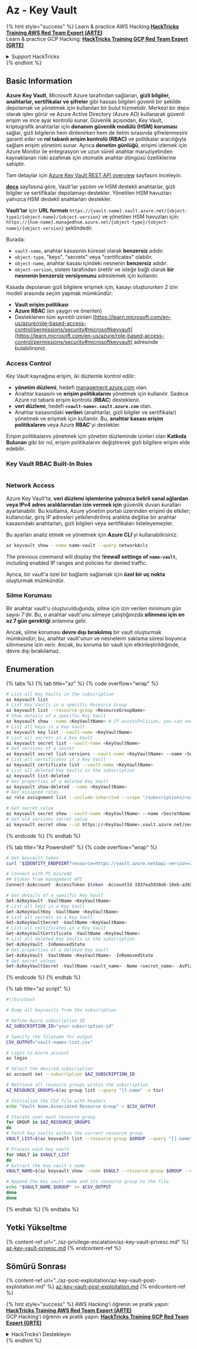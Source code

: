 # Az - Key Vault

{% hint style="success" %}
Learn & practice AWS Hacking:<img src="../../../.gitbook/assets/image (1) (1) (1).png" alt="" data-size="line">[**HackTricks Training AWS Red Team Expert (ARTE)**](https://training.hacktricks.xyz/courses/arte)<img src="../../../.gitbook/assets/image (1) (1) (1).png" alt="" data-size="line">\
Learn & practice GCP Hacking: <img src="../../../.gitbook/assets/image (2).png" alt="" data-size="line">[**HackTricks Training GCP Red Team Expert (GRTE)**<img src="../../../.gitbook/assets/image (2).png" alt="" data-size="line">](https://training.hacktricks.xyz/courses/grte)

<details>

<summary>Support HackTricks</summary>

* Check the [**subscription plans**](https://github.com/sponsors/carlospolop)!
* **Join the** 💬 [**Discord group**](https://discord.gg/hRep4RUj7f) or the [**telegram group**](https://t.me/peass) or **follow** us on **Twitter** 🐦 [**@hacktricks\_live**](https://twitter.com/hacktricks_live)**.**
* **Share hacking tricks by submitting PRs to the** [**HackTricks**](https://github.com/carlospolop/hacktricks) and [**HackTricks Cloud**](https://github.com/carlospolop/hacktricks-cloud) github repos.

</details>
{% endhint %}

## Basic Information

**Azure Key Vault**, Microsoft Azure tarafından sağlanan, **gizli bilgiler, anahtarlar, sertifikalar ve şifreler** gibi hassas bilgileri güvenli bir şekilde depolamak ve yönetmek için kullanılan bir bulut hizmetidir. Merkezi bir depo olarak işlev görür ve Azure Active Directory (Azure AD) kullanarak güvenli erişim ve ince ayar kontrolü sunar. Güvenlik açısından, Key Vault, kriptografik anahtarlar için **donanım güvenlik modülü (HSM) koruması** sağlar, gizli bilgilerin hem dinlenirken hem de iletim sırasında şifrelenmesini garanti eder ve **rol tabanlı erişim kontrolü (RBAC)** ve politikalar aracılığıyla sağlam erişim yönetimi sunar. Ayrıca **denetim günlüğü**, erişimi izlemek için Azure Monitor ile entegrasyon ve uzun süreli anahtar maruziyetinden kaynaklanan riski azaltmak için otomatik anahtar döngüsü özelliklerine sahiptir.

Tam detaylar için [Azure Key Vault REST API overview](https://learn.microsoft.com/en-us/azure/key-vault/general/about-keys-secrets-certificates) sayfasını inceleyin.

[**docs**](https://learn.microsoft.com/en-us/azure/key-vault/general/basic-concepts) sayfasına göre, Vault'lar yazılım ve HSM destekli anahtarlar, gizli bilgiler ve sertifikalar depolamayı destekler. Yönetilen HSM havuzları yalnızca HSM destekli anahtarları destekler.

**Vault'lar** için **URL formatı** `https://{vault-name}.vault.azure.net/{object-type}/{object-name}/{object-version}` ve yönetilen HSM havuzları için: `https://{hsm-name}.managedhsm.azure.net/{object-type}/{object-name}/{object-version}` şeklindedir.

Burada:

* `vault-name`, anahtar kasasının küresel olarak **benzersiz** adıdır.
* `object-type`, "keys", "secrets" veya "certificates" olabilir.
* `object-name`, anahtar kasası içindeki nesnenin **benzersiz** adıdır.
* `object-version`, sistem tarafından üretilir ve isteğe bağlı olarak **bir nesnenin benzersiz versiyonunu** adreslemek için kullanılır.

Kasada depolanan gizli bilgilere erişmek için, kasayı oluştururken 2 izin modeli arasında seçim yapmak mümkündür:

* **Vault erişim politikası**
* **Azure RBAC** (en yaygın ve önerilen)
* Desteklenen tüm ayrıntılı izinleri [https://learn.microsoft.com/en-us/azure/role-based-access-control/permissions/security#microsoftkeyvault](https://learn.microsoft.com/en-us/azure/role-based-access-control/permissions/security#microsoftkeyvault) adresinde bulabilirsiniz.

### Access Control <a href="#access-control" id="access-control"></a>

Key Vault kaynağına erişim, iki düzlemle kontrol edilir:

* **yönetim düzlemi**, hedefi [management.azure.com](http://management.azure.com/) olan.
* Anahtar kasasını ve **erişim politikalarını** yönetmek için kullanılır. Sadece Azure rol tabanlı erişim kontrolü (**RBAC**) desteklenir.
* **veri düzlemi**, hedefi **`<vault-name>.vault.azure.com`** olan.
* Anahtar kasasındaki **verileri** (anahtarlar, gizli bilgiler ve sertifikalar) yönetmek ve erişmek için kullanılır. Bu, **anahtar kasası erişim politikalarını** veya Azure **RBAC**'yi destekler.

Erişim politikalarını yönetmek için yönetim düzleminde izinleri olan **Katkıda Bulunan** gibi bir rol, erişim politikalarını değiştirerek gizli bilgilere erişim elde edebilir.

### Key Vault RBAC Built-In Roles <a href="#rbac-built-in-roles" id="rbac-built-in-roles"></a>

<figure><img src="../../../.gitbook/assets/image (27).png" alt=""><figcaption></figcaption></figure>

### Network Access

Azure Key Vault'ta, **veri düzlemi işlemlerine yalnızca belirli sanal ağlardan veya IPv4 adres aralıklarından izin vermek için** güvenlik duvarı kuralları ayarlanabilir. Bu kısıtlama, Azure yönetim portalı üzerinden erişimi de etkiler; kullanıcılar, giriş IP adresleri yetkilendirilmiş aralıkta değilse bir anahtar kasasındaki anahtarları, gizli bilgileri veya sertifikaları listeleyemezler.

Bu ayarları analiz etmek ve yönetmek için **Azure CLI**'yi kullanabilirsiniz:
```bash
az keyvault show --name name-vault --query networkAcls
```
The previous command will display the f**irewall settings of `name-vault`**, including enabled IP ranges and policies for denied traffic.

Ayrıca, bir vault'a özel bir bağlantı sağlamak için **özel bir uç nokta** oluşturmak mümkündür.

### Silme Koruması

Bir anahtar vault'u oluşturulduğunda, silme için izin verilen minimum gün sayısı 7'dir. Bu, o anahtar vault'unu silmeye çalıştığınızda **silinmesi için en az 7 gün gerektiği** anlamına gelir.

Ancak, silme koruması **devre dışı bırakılmış** bir vault oluşturmak mümkündür; bu, anahtar vault'unun ve nesnelerin saklama süresi boyunca silinmesine izin verir. Ancak, bu koruma bir vault için etkinleştirildiğinde, devre dışı bırakılamaz.

## Enumeration

{% tabs %}
{% tab title="az" %}
{% code overflow="wrap" %}
```bash
# List all Key Vaults in the subscription
az keyvault list
# List Key Vaults in a specific Resource Group
az keyvault list --resource-group <ResourceGroupName>
# Show details of a specific Key Vault
az keyvault show --name <KeyVaultName> # If accessPolicies, you can see them here
# List all keys in a Key Vault
az keyvault key list --vault-name <KeyVaultName>
# List all secrets in a Key Vault
az keyvault secret list --vault-name <KeyVaultName>
# Get versions of a secret
az keyvault secret list-versions --vault-name <KeyVaultName> --name <SecretName>
# List all certificates in a Key Vault
az keyvault certificate list --vault-name <KeyVaultName>
# List all deleted Key Vaults in the subscription
az keyvault list-deleted
# Get properties of a deleted Key Vault
az keyvault show-deleted --name <KeyVaultName>
# Get assigned roles
az role assignment list --include-inherited --scope "/subscriptions/<subscription-uuid>/resourceGroups/<resource-group>/providers/Microsoft.KeyVault/vaults/<vault-name>"

# Get secret value
az keyvault secret show --vault-name <KeyVaultName> --name <SecretName>
# Get old versions secret value
az keyvault secret show --id https://<KeyVaultName>.vault.azure.net/secrets/<KeyVaultName>/<idOldVersion>
```
{% endcode %}
{% endtab %}

{% tab title="Az Powershell" %}
{% code overflow="wrap" %}
```powershell
# Get keyvault token
curl "$IDENTITY_ENDPOINT?resource=https://vault.azure.net&api-version=2017-09-01" -H secret:$IDENTITY_HEADER

# Connect with PS AzureAD
## $token from management API
Connect-AzAccount -AccessToken $token -AccountId 1937ea5938eb-10eb-a365-10abede52387 -KeyVaultAccessToken $keyvaulttoken

# Get details of a specific Key Vault
Get-AzKeyVault -VaultName <KeyVaultName>
# List all keys in a Key Vault
Get-AzKeyVaultKey -VaultName <KeyVaultName>
# List all secrets in a Key Vault
Get-AzKeyVaultSecret -VaultName <KeyVaultName>
# List all certificates in a Key Vault
Get-AzKeyVaultCertificate -VaultName <KeyVaultName>
# List all deleted Key Vaults in the subscription
Get-AzKeyVault -InRemovedState
# Get properties of a deleted Key Vault
Get-AzKeyVault -VaultName <KeyVaultName> -InRemovedState
# Get secret values
Get-AzKeyVaultSecret -VaultName <vault_name> -Name <secret_name> -AsPlainText
```
{% endcode %}
{% endtab %}

{% tab title="az script" %}
```bash
#!/bin/bash

# Dump all keyvaults from the subscription

# Define Azure subscription ID
AZ_SUBSCRIPTION_ID="your-subscription-id"

# Specify the filename for output
CSV_OUTPUT="vault-names-list.csv"

# Login to Azure account
az login

# Select the desired subscription
az account set --subscription $AZ_SUBSCRIPTION_ID

# Retrieve all resource groups within the subscription
AZ_RESOURCE_GROUPS=$(az group list --query "[].name" -o tsv)

# Initialize the CSV file with headers
echo "Vault Name,Associated Resource Group" > $CSV_OUTPUT

# Iterate over each resource group
for GROUP in $AZ_RESOURCE_GROUPS
do
# Fetch key vaults within the current resource group
VAULT_LIST=$(az keyvault list --resource-group $GROUP --query "[].name" -o tsv)

# Process each key vault
for VAULT in $VAULT_LIST
do
# Extract the key vault's name
VAULT_NAME=$(az keyvault show --name $VAULT --resource-group $GROUP --query "name" -o tsv)

# Append the key vault name and its resource group to the file
echo "$VAULT_NAME,$GROUP" >> $CSV_OUTPUT
done
done
```
{% endtab %}
{% endtabs %}

## Yetki Yükseltme

{% content-ref url="../az-privilege-escalation/az-key-vault-privesc.md" %}
[az-key-vault-privesc.md](../az-privilege-escalation/az-key-vault-privesc.md)
{% endcontent-ref %}

## Sömürü Sonrası

{% content-ref url="../az-post-exploitation/az-key-vault-post-exploitation.md" %}
[az-key-vault-post-exploitation.md](../az-post-exploitation/az-key-vault-post-exploitation.md)
{% endcontent-ref %}

{% hint style="success" %}
AWS Hacking'i öğrenin ve pratik yapın:<img src="../../../.gitbook/assets/image (1) (1) (1).png" alt="" data-size="line">[**HackTricks Training AWS Red Team Expert (ARTE)**](https://training.hacktricks.xyz/courses/arte)<img src="../../../.gitbook/assets/image (1) (1) (1).png" alt="" data-size="line">\
GCP Hacking'i öğrenin ve pratik yapın: <img src="../../../.gitbook/assets/image (2).png" alt="" data-size="line">[**HackTricks Training GCP Red Team Expert (GRTE)**<img src="../../../.gitbook/assets/image (2).png" alt="" data-size="line">](https://training.hacktricks.xyz/courses/grte)

<details>

<summary>HackTricks'i Destekleyin</summary>

* [**abonelik planlarını**](https://github.com/sponsors/carlospolop) kontrol edin!
* **💬 [**Discord grubuna**](https://discord.gg/hRep4RUj7f) veya [**telegram grubuna**](https://t.me/peass) katılın ya da **Twitter'da** 🐦 [**@hacktricks\_live**](https://twitter.com/hacktricks_live)**'i takip edin.**
* **Hacking ipuçlarını paylaşmak için** [**HackTricks**](https://github.com/carlospolop/hacktricks) ve [**HackTricks Cloud**](https://github.com/carlospolop/hacktricks-cloud) github reposuna PR gönderin.

</details>
{% endhint %}
